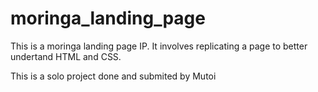 # moringa_landing_page

This is a moringa landing page IP.
It involves replicating a page to better undertand HTML and CSS.

This is a solo project done and submited by Mutoi
